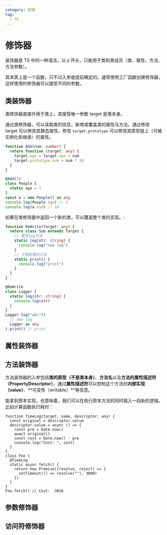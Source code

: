 ```yaml
---
category: 前端
tag:
  - TS
---
```


# 修饰器

装饰器是 TS 中的一种语法，以 `@` 开头，只能用于类和类成员（类、属性、方法、方法参数）。

其本质上是一个函数，只不过入参是提前确定的。通常使用工厂函数创建修饰器，这样使用时修饰器可以接受不同的参数。

## 类装饰器

类修饰器直接作用于类上，其接受唯一参数 target 是类本身。

通过类修饰器，可以读取类的信息，新增或覆盖类的属性与方法。通过修改 target 可以修改其静态属性，修改 `target.prototype` 可以修改其原型链上（可被实例化和继承）的属性。

```typescript
function Add(num: number) {
  return function (target: any) {
    target.age = target.age + num
    target.prototype.num = num * 10
  }
}

@Add(1)
class People {
  static age = 1
}
const a = new People() as any
console.log(People.age) // 2
console.log(a.num) // 10
```

如果在类修饰器中返回一个新的类，可以覆盖整个类的实现。:

```typescript
function ReWrite(Target: any) {
  return class Sub extends Target {
    // 重写log方法
    static log(str: string) {
      console.log("new log")
    }
    // 子类新增的方法
    static print() {
      console.log("print")
    }
  }
}

@ReWrite
class Logger {
  static log(str: string) {
    console.log(str)
  }
}
Logger.log("abc")(
  // new log
  Logger as any
).print() // print
```

## 属性装饰器

## 方法装饰器

方法装饰器的入参包括**类的原型（不是类本身）**、**方法名**以及**方法的属性描述符（PropertyDescriptor）**，通过**属性描述符**可以控制这个方法的**内部实现（value）**、**可变性（writable）**等信息。

能拿到原本实现，也意味着，我们可以在执行原本方法的同时插入一段新的逻辑。比如计算函数执行耗时：

```TS
function TimeLog(target, name, descriptor: any) {
  const original = descriptor.value
  descriptor.value = async () => {
    const pre = Date.now()
    await original()
    const cost = Date.now() - pre
    console.log("Cost: ", cost)
  }
}
class Foo {
  @TimeLog
  static async fetch() {
    return new Promise((resolve, reject) => {
      setTimeout(() => resolve(""), 3000)
    })
  }
}
Foo.fetch() // Cost:  3016
```

## 参数修饰器

## 访问符修饰器
